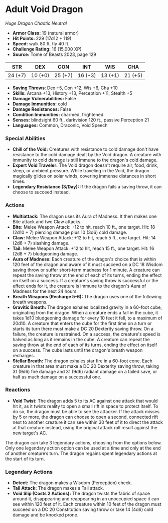 # Adult Void Dragon

*Huge* *Dragon* *Chaotic Neutral*

- **Armor Class:** 19 (natural armor)
- **Hit Points:** 229 (17d12 + 119)
- **Speed:** walk 80 ft. fly 40 ft.
- **Challenge Rating:** 16 (15,000 XP)
- **Source:** Tome of Beasts 2023, page 129

| STR | DEX | CON | INT | WIS | CHA |
| --- | --- | --- | --- | --- | --- |
| 24 (+7) | 10 (+0) | 25 (+7) | 16 (+3) | 13 (+1) | 21 (+5) |

- **Saving Throws**: Dex +5, Con +12, Wis +6, Cha +10
- **Skills:** Arcana +13, History +13, Perception +11, Stealth +5
- **Damage Vulnerabilities:** False
- **Damage Immunities:** cold
- **Damage Resistances:** False
- **Condition Immunities:** charmed, frightened
- **Senses:** blindsight 60 ft., darkvision 120 ft., passive Perception 21
- **Languages:** Common, Draconic, Void Speech

### Special Abilities

- **Chill of the Void:** Creatures with resistance to cold damage don't have resistance to the cold damage dealt by the Void dragon. A creature with immunity to cold damage is still immune to the dragon's cold damage.
- **Expert Void Traveler:** The Void dragon doesn't require air, food, drink, sleep, or ambient pressure. While traveling in the Void, the dragon magically glides on solar winds, covering immense distances in short times.
- **Legendary Resistance (3/Day):** If the dragon fails a saving throw, it can choose to succeed instead.

### Actions

- **Multiattack:** The dragon uses its Aura of Madness. It then makes one Bite attack and two Claw attacks.
- **Bite:** Melee Weapon Attack: +12 to hit, reach 10 ft., one target. Hit: 18 (2d10 + 7) piercing damage plus 10 (3d6) cold damage.
- **Claw:** Melee Weapon Attack: +12 to hit, reach 5 ft., one target. Hit: 14 (2d6 + 7) slashing damage.
- **Tail:** Melee Weapon Attack: +12 to hit, reach 15 ft., one target. Hit: 16 (2d8 + 7) bludgeoning damage.
- **Aura of Madness:** Each creature of the dragon's choice that is within 120 feet of the dragon and aware of it must succeed on a DC 18 Wisdom saving throw or suffer short-term madness for 1 minute. A creature can repeat the saving throw at the end of each of its turns, ending the effect on itself on a success. If a creature's saving throw is successful or the effect ends for it, the creature is immune to the dragon's Aura of Madness for the next 24 hours.
- **Breath Weapons (Recharge 5-6):** The dragon uses one of the following breath weapons.
- **Gravitic Breath:** The dragon exhales localized gravity in a 60-foot cube, originating from the dragon. When a creature ends a fall in the cube, it takes 1d10 bludgeoning damage for every 10 feet it fell, to a maximum of 20d10. A creature that enters the cube for the first time on a turn or starts its turn there must make a DC 20 Dexterity saving throw. On a failure, the creature is restrained. On a success, the creature's speed is halved as long as it remains in the cube. A creature can repeat the saving throw at the end of each of its turns, ending the effect on itself on a success. The cube lasts until the dragon's breath weapon recharges.
- **Stellar Breath:** The dragon exhales star fire in a 60-foot cone. Each creature in that area must make a DC 20 Dexterity saving throw, taking 31 (9d6) fire damage and 31 (9d6) radiant damage on a failed save, or half as much damage on a successful one.

### Reactions

- **Void Twist:** The dragon adds 5 to its AC against one attack that would hit it, as it twists reality to open a small rift in space to protect itself. To do so, the dragon must be able to see the attacker. If the attack misses by 5 or more, the dragon can choose to open a second, connected rift next to another creature it can see within 30 feet of it to direct the attack at that creature instead, using the original attack roll result against the new target's AC.

The dragon can take 3 legendary actions, choosing from the options below. Only one legendary action option can be used at a time and only at the end of another creature’s turn. The dragon regains spent legendary actions at the start of its turn.

### Legendary Actions

- **Detect:** The dragon makes a Wisdom (Perception) check.
- **Tail Attack:** The dragon makes a Tail attack.
- **Void Slip (Costs 2 Actions):** The dragon twists the fabric of space around it, disappearing and reappearing in an unoccupied space it can see within 120 feet of it. Each creature within 10 feet of the dragon must succeed on a DC 20 Constitution saving throw or take 14 (4d6) cold damage and be knocked prone.
